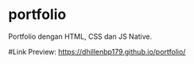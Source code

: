 # portfolio
Portfolio dengan HTML, CSS dan JS Native.

#Link Preview: https://dhillenbp179.github.io/portfolio/
